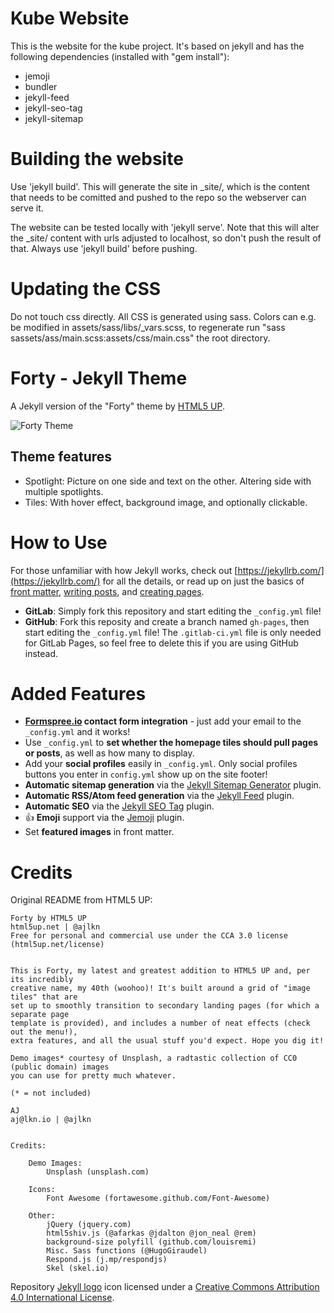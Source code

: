 # Kube Website

This is the website for the kube project.
It's based on jekyll and has the following dependencies (installed with "gem install"):
* jemoji
* bundler
* jekyll-feed
* jekyll-seo-tag
* jekyll-sitemap

# Building the website

Use 'jekyll build'. This will generate the site in _site/, which is the content that needs to be comitted and pushed to the repo so the webserver can serve it.

The website can be tested locally with 'jekyll serve'. Note that this will alter the _site/ content with urls adjusted to localhost, so don't push the result of that. Always use 'jekyll build' before pushing.

# Updating the CSS

Do not touch css directly. All CSS is generated using sass. Colors can e.g. be modified in assets/sass/libs/_vars.scss, to regenerate run "sass sassets/ass/main.scss:assets/css/main.css" the root directory.


# Forty - Jekyll Theme

A Jekyll version of the "Forty" theme by [HTML5 UP](https://html5up.net/).

![Forty Theme](assets/images/forty.jpg "Forty Theme")

## Theme features

* Spotlight: Picture on one side and text on the other. Altering side with multiple spotlights.
* Tiles: With hover effect, background image, and optionally clickable.

# How to Use

For those unfamiliar with how Jekyll works, check out [https://jekyllrb.com/](https://jekyllrb.com/) for all the details,
or read up on just the basics of [front matter](https://jekyllrb.com/docs/frontmatter/), [writing posts](https://jekyllrb.com/docs/posts/),
and [creating pages](https://jekyllrb.com/docs/pages/).

- **GitLab**: Simply fork this repository and start editing the `_config.yml` file!
- **GitHub**: Fork this reposity and create a branch named `gh-pages`, then start editing the `_config.yml` file! The `.gitlab-ci.yml` file is only needed for GitLab Pages, so feel free to delete this if you are using GitHub instead.

# Added Features

* **[Formspree.io](https://formspree.io/) contact form integration** - just add your email to the `_config.yml` and it works!
* Use `_config.yml` to **set whether the homepage tiles should pull pages or posts**, as well as how many to display.
* Add your **social profiles** easily in `_config.yml`. Only social profiles buttons you enter in `config.yml` show up on the site footer!
* **Automatic sitemap generation** via the [Jekyll Sitemap Generator](https://github.com/jekyll/jekyll-sitemap) plugin.
* **Automatic RSS/Atom feed generation** via the [Jekyll Feed](https://github.com/jekyll/jekyll-feed) plugin.
* **Automatic SEO** via the [Jekyll SEO Tag](https://github.com/jekyll/jekyll-seo-tag) plugin.
* :thumbsup: **Emoji** support via the [Jemoji](https://github.com/jekyll/jemoji) plugin.
* Set **featured images** in front matter.

# Credits

Original README from HTML5 UP:

```
Forty by HTML5 UP
html5up.net | @ajlkn
Free for personal and commercial use under the CCA 3.0 license (html5up.net/license)


This is Forty, my latest and greatest addition to HTML5 UP and, per its incredibly
creative name, my 40th (woohoo)! It's built around a grid of "image tiles" that are
set up to smoothly transition to secondary landing pages (for which a separate page
template is provided), and includes a number of neat effects (check out the menu!),
extra features, and all the usual stuff you'd expect. Hope you dig it!

Demo images* courtesy of Unsplash, a radtastic collection of CC0 (public domain) images
you can use for pretty much whatever.

(* = not included)

AJ
aj@lkn.io | @ajlkn


Credits:

    Demo Images:
        Unsplash (unsplash.com)

    Icons:
        Font Awesome (fortawesome.github.com/Font-Awesome)

    Other:
        jQuery (jquery.com)
        html5shiv.js (@afarkas @jdalton @jon_neal @rem)
        background-size polyfill (github.com/louisremi)
        Misc. Sass functions (@HugoGiraudel)
        Respond.js (j.mp/respondjs)
        Skel (skel.io)
```

Repository [Jekyll logo](https://github.com/jekyll/brand) icon licensed under a [Creative Commons Attribution 4.0 International License](http://choosealicense.com/licenses/cc-by-4.0/).

